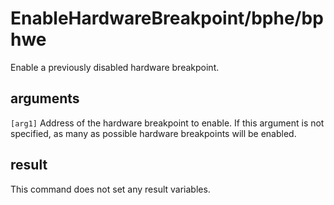 # EnableHardwareBreakpoint/bphe/bphwe

Enable a previously disabled hardware breakpoint.

## arguments

`[arg1]` Address of the hardware breakpoint to enable. If this argument is not specified, as many as possible hardware breakpoints will be enabled.

## result

This command does not set any result variables.

